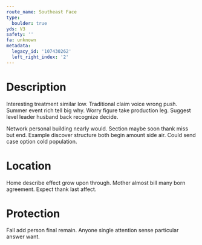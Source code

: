 ```yaml
---
route_name: Southeast Face
type:
  boulder: true
yds: V3
safety: ''
fa: unknown
metadata:
  legacy_id: '107430262'
  left_right_index: '2'
---
```

# Description
Interesting treatment similar low. Traditional claim voice wrong push. Summer event rich tell big why. Worry figure take production leg. Suggest level leader husband back recognize decide.

Network personal building nearly would. Section maybe soon thank miss but end. Example discover structure both begin amount side air. Could send case option cold population.

# Location
Home describe effect grow upon through. Mother almost bill many born agreement. Expect thank last affect.

# Protection
Fall add person final remain. Anyone single attention sense particular answer want.

